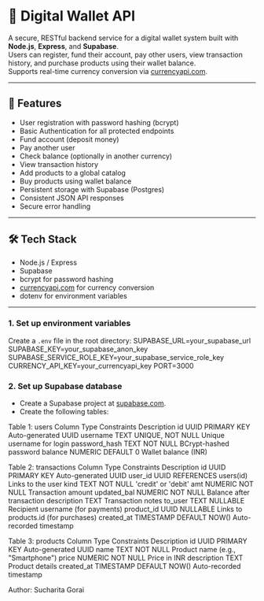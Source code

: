 # 💸 Digital Wallet API

A secure, RESTful backend service for a digital wallet system built with **Node.js**, **Express**, and **Supabase**.  
Users can register, fund their account, pay other users, view transaction history, and purchase products using their wallet balance.  
Supports real-time currency conversion via [currencyapi.com](https://currencyapi.com).

---

## 🚀 Features

- User registration with password hashing (bcrypt)
- Basic Authentication for all protected endpoints
- Fund account (deposit money)
- Pay another user
- Check balance (optionally in another currency)
- View transaction history
- Add products to a global catalog
- Buy products using wallet balance
- Persistent storage with Supabase (Postgres)
- Consistent JSON API responses
- Secure error handling

---

## 🛠️ Tech Stack

- Node.js / Express
- Supabase 
- bcrypt for password hashing
- [currencyapi.com](https://currencyapi.com) for currency conversion
- dotenv for environment variables

---


### 1. Set up environment variables
Create a `.env` file in the root directory:
SUPABASE_URL=your_supabase_url
SUPABASE_KEY=your_supabase_anon_key
SUPABASE_SERVICE_ROLE_KEY=your_supabase_service_role_key
CURRENCY_API_KEY=your_currencyapi_key
PORT=3000

### 2. Set up Supabase database
- Create a Supabase project at [supabase.com](https://supabase.com).
- Create the following tables:


Table 1: users
Column	        Type	      Constraints	Description
id	            UUID	      PRIMARY KEY	Auto-generated UUID
username	      TEXT	      UNIQUE, NOT NULL	Unique username for login
password_hash 	TEXT      	NOT NULL	BCrypt-hashed password
balance       	NUMERIC	    DEFAULT 0	Wallet balance (INR)


Table 2: transactions
Column	      Type	       Constraints	Description
id	          UUID	       PRIMARY KEY	Auto-generated UUID
user_id	      UUID	       REFERENCES users(id)	Links to the user
kind	        TEXT	       NOT NULL	'credit' or 'debit'
amt	          NUMERIC	     NOT NULL	Transaction amount
updated_bal	  NUMERIC	     NOT NULL	Balance after transaction
description	  TEXT		     Transaction notes
to_user	      TEXT	       NULLABLE	Recipient username (for payments)
product_id	  UUID	       NULLABLE	Links to products.id (for purchases)
created_at	  TIMESTAMP	   DEFAULT NOW()	Auto-recorded timestamp

Table 3: products
Column	     Type        	Constraints	Description
id	         UUID	        PRIMARY KEY	Auto-generated UUID
name	       TEXT	        NOT NULL	Product name (e.g., "Smartphone")
price	       NUMERIC	    NOT NULL	Price in INR
description	 TEXT		      Product details
created_at	 TIMESTAMP	  DEFAULT NOW()	Auto-recorded timestamp
			

Author: Sucharita Gorai






